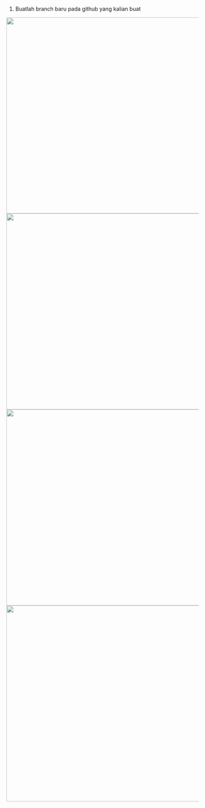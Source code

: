 1. Buatlah branch baru pada github yang kalian buat
<img src="https://i.ibb.co/Nyz4NVT/Screenshot-20230221-155429.png" width="512px"/>
<img src="https://i.ibb.co/nfKhkqs/Screenshot-2023-02-21-155601.png" width="512px"/>
<img src="https://i.ibb.co/DzwHyF4/Screenshot-20230221-155650.png" width="512px"/>
<img src="https://i.ibb.co/RYp83p4/Screenshot-2023-02-21-180622.png" width="512px"/>
